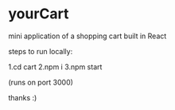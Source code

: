 # yourCart
mini application of a shopping cart built in React

steps to run locally:

1.cd cart
2.npm i
3.npm start 

(runs on port 3000)


thanks :)
